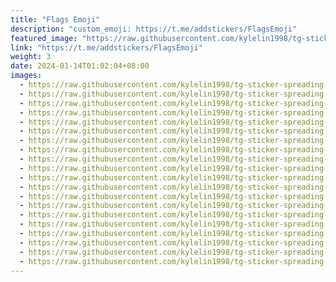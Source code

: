 ```yaml
---
title: "Flags Emoji"
description: "custom_emoji: https://t.me/addstickers/FlagsEmoji"
featured_image: "https://raw.githubusercontent.com/kylelin1998/tg-sticker-spreading-worldwide-images/main/img/091291ac-37d8-4a66-bb06-d82a78fc9f03.jpg"
link: "https://t.me/addstickers/FlagsEmoji"
weight: 3
date: 2024-01-14T01:02:04+08:00
images:
  - https://raw.githubusercontent.com/kylelin1998/tg-sticker-spreading-worldwide-images/main/img/091291ac-37d8-4a66-bb06-d82a78fc9f03.jpg
  - https://raw.githubusercontent.com/kylelin1998/tg-sticker-spreading-worldwide-images/main/img/209a93c9-ae53-4bb3-8f3b-a96acaff9066.jpg
  - https://raw.githubusercontent.com/kylelin1998/tg-sticker-spreading-worldwide-images/main/img/df6b7c4f-45f4-45a6-9a77-b48c7aad1e78.jpg
  - https://raw.githubusercontent.com/kylelin1998/tg-sticker-spreading-worldwide-images/main/img/d2615194-ac16-48bb-8d5a-d73edfab5ee5.jpg
  - https://raw.githubusercontent.com/kylelin1998/tg-sticker-spreading-worldwide-images/main/img/07253ae2-3bbe-41cd-80e4-fab3ab549312.jpg
  - https://raw.githubusercontent.com/kylelin1998/tg-sticker-spreading-worldwide-images/main/img/ddcbe1f2-ce64-47df-9afb-9d0c05e77315.jpg
  - https://raw.githubusercontent.com/kylelin1998/tg-sticker-spreading-worldwide-images/main/img/14d39e1d-3549-4c04-a104-04e228204587.jpg
  - https://raw.githubusercontent.com/kylelin1998/tg-sticker-spreading-worldwide-images/main/img/b19681e2-b1f1-44cb-b9c5-e54247f8fc48.jpg
  - https://raw.githubusercontent.com/kylelin1998/tg-sticker-spreading-worldwide-images/main/img/c51d73bc-732b-4b89-b041-297318d640e9.jpg
  - https://raw.githubusercontent.com/kylelin1998/tg-sticker-spreading-worldwide-images/main/img/885e7d1e-8c2d-47b5-b8ac-0ecd2e3c0ee0.jpg
  - https://raw.githubusercontent.com/kylelin1998/tg-sticker-spreading-worldwide-images/main/img/1e60779a-5af5-408d-b837-f1ffe8497ade.jpg
  - https://raw.githubusercontent.com/kylelin1998/tg-sticker-spreading-worldwide-images/main/img/7e21b0b3-c756-4037-9580-85e7041ea9c4.jpg
  - https://raw.githubusercontent.com/kylelin1998/tg-sticker-spreading-worldwide-images/main/img/2fa78d4e-ad6c-4278-bdb8-77485fcb3e54.jpg
  - https://raw.githubusercontent.com/kylelin1998/tg-sticker-spreading-worldwide-images/main/img/67368b0b-3484-44b2-9a71-0037cfa26f60.jpg
  - https://raw.githubusercontent.com/kylelin1998/tg-sticker-spreading-worldwide-images/main/img/8d6cb4a7-7aaa-42dc-a18a-771a2eb4c321.jpg
  - https://raw.githubusercontent.com/kylelin1998/tg-sticker-spreading-worldwide-images/main/img/7b558d9c-aaef-431d-8576-e362c95fc2df.jpg
  - https://raw.githubusercontent.com/kylelin1998/tg-sticker-spreading-worldwide-images/main/img/ac75b17e-b0a6-4d11-af45-98c27fbad019.jpg
  - https://raw.githubusercontent.com/kylelin1998/tg-sticker-spreading-worldwide-images/main/img/5c534f01-92c4-49b7-83bc-43129b82665a.jpg
  - https://raw.githubusercontent.com/kylelin1998/tg-sticker-spreading-worldwide-images/main/img/e8aad39c-62f6-4cb9-8e5d-5716c186c38e.jpg
  - https://raw.githubusercontent.com/kylelin1998/tg-sticker-spreading-worldwide-images/main/img/e06e581c-461b-457b-bdad-57a684a63c9b.jpg
---
```

